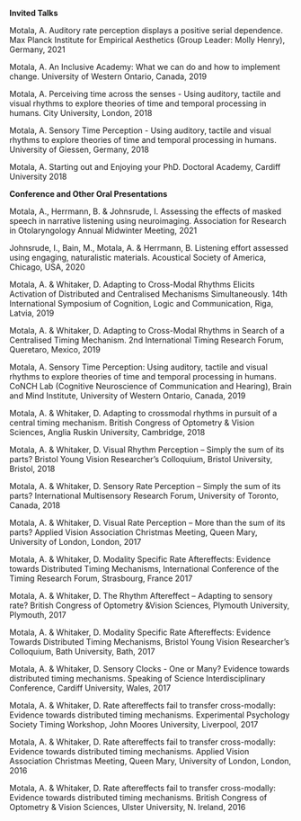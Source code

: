 **Invited Talks**

Motala, A. Auditory rate perception displays a positive serial dependence. Max Planck Institute for Empirical Aesthetics (Group Leader: Molly Henry), Germany, 2021

Motala, A. An Inclusive Academy: What we can do and how to implement change. University of Western Ontario, Canada, 2019

Motala, A. Perceiving time across the senses - Using auditory, tactile and visual rhythms to explore theories of time and temporal processing in humans. City University, London, 2018

Motala, A. Sensory Time Perception - Using auditory, tactile and visual rhythms to explore theories of time and temporal processing in humans. University of Giessen, Germany, 2018

Motala, A. Starting out and Enjoying your PhD. Doctoral Academy, Cardiff University 2018



**Conference and Other Oral Presentations**

Motala, A., Herrmann, B. & Johnsrude, I. Assessing the effects of masked speech in narrative listening using neuroimaging. Association for Research in Otolaryngology Annual Midwinter Meeting, 2021

Johnsrude, I., Bain, M., Motala, A. & Herrmann, B. Listening effort assessed using engaging, naturalistic materials. Acoustical Society of America, Chicago, USA, 2020

Motala, A. & Whitaker, D. Adapting to Cross-Modal Rhythms Elicits Activation of Distributed and Centralised Mechanisms Simultaneously. 14th International Symposium of Cognition, Logic and Communication, Riga, Latvia, 2019

Motala, A. & Whitaker, D. Adapting to Cross-Modal Rhythms in Search of a Centralised Timing Mechanism. 2nd International Timing Research Forum, Queretaro, Mexico, 2019

Motala, A. Sensory Time Perception: Using auditory, tactile and visual rhythms to explore theories of time and temporal processing in humans. CoNCH Lab (Cognitive Neuroscience of Communication and Hearing), Brain and Mind Institute, University of Western Ontario, Canada, 2019

Motala, A. & Whitaker, D. Adapting to crossmodal rhythms in pursuit of a central timing mechanism. British Congress of Optometry & Vision Sciences, Anglia Ruskin University, Cambridge, 2018

Motala, A. & Whitaker, D. Visual Rhythm Perception – Simply the sum of its parts? Bristol Young Vision Researcher’s Colloquium, Bristol University, Bristol, 2018

Motala, A. & Whitaker, D. Sensory Rate Perception – Simply the sum of its parts? International Multisensory Research Forum, University of Toronto, Canada, 2018

Motala, A. & Whitaker, D. Visual Rate Perception – More than the sum of its parts? Applied Vision Association Christmas Meeting, Queen Mary, University of London, London, 2017

Motala, A. & Whitaker, D. Modality Specific Rate Aftereffects: Evidence towards Distributed Timing Mechanisms, International Conference of the Timing Research Forum, Strasbourg, France 2017

Motala, A. & Whitaker, D. The Rhythm Aftereffect – Adapting to sensory rate? British Congress of Optometry &Vision Sciences, Plymouth University, Plymouth, 2017

Motala, A. & Whitaker, D. Modality Specific Rate Aftereffects: Evidence Towards Distributed Timing Mechanisms, Bristol Young Vision Researcher’s Colloquium, Bath University, Bath, 2017

Motala, A. & Whitaker, D. Sensory Clocks - One or Many? Evidence towards distributed timing mechanisms. Speaking of Science Interdisciplinary Conference, Cardiff University, Wales, 2017

Motala, A. & Whitaker, D. Rate aftereffects fail to transfer cross-modally: Evidence towards distributed timing mechanisms. Experimental Psychology Society Timing Workshop, John Moores University, Liverpool, 2017

Motala, A. & Whitaker, D. Rate aftereffects fail to transfer cross-modally: Evidence towards distributed timing mechanisms. Applied Vision Association Christmas Meeting, Queen Mary, University of London, London, 2016

Motala, A. & Whitaker, D. Rate aftereffects fail to transfer cross-modally: Evidence towards distributed timing mechanisms. British Congress of Optometry & Vision Sciences, Ulster University, N. Ireland, 2016

